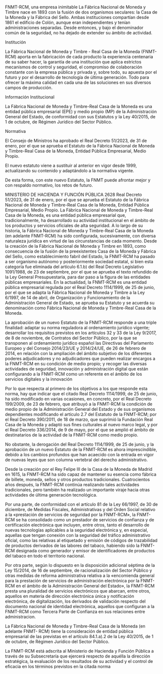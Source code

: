 
FNMT-RCM, una empresa inimitable
La Fábrica Nacional de Moneda y Timbre nace en 1893 con la fusión de dos organismos seculares: la Casa de la Moneda y la Fábrica del Sello. Ambas instituciones compartían desde 1861 el edificio de Colón, aunque eran independientes y tenían administraciones separadas. Desde entonces, y bajo el denominador común de la seguridad, no ha dejado de extender su ámbito de actividad.


Institución

La Fábrica Nacional de Moneda y Timbre - Real Casa de la Moneda (FNMT-RCM) aporta en la fabricación de cada producto la experiencia centenaria de su saber hacer, la garantía de una institución que aplica estrictos mecanismos de control y seguridad, el compromiso de colaboración constante con la empresa pública y privada y, sobre todo, su apuesta por el futuro y por el desarrollo de tecnología de última generación. Todo para ofrecer la máxima calidad en cada una de las soluciones en sus diversos campos de producción.
>

Información Institucional

La Fábrica Nacional de Moneda y Timbre-Real Casa de la Moneda es una entidad pública empresarial (EPE) y medio propio (MP) de la Administración General del Estado, de conformidad con sus Estatutos y la Ley 40/2015, de 1 de octubre, de Régimen Jurídico del Sector Público.

Normativa

El Consejo de Ministros ha aprobado el Real Decreto 51/2023, de 31 de enero, por el que se aprueba el Estatuto de la Fábrica Nacional de Moneda y Timbre-Real Casa de la Moneda, Entidad Pública Empresarial, Medio Propio.

El nuevo estatuto viene a sustituir al anterior en vigor desde 1999, actualizando su contenido y adaptándolo a la normativa vigente.

De esta forma, con este nuevo Estatuto, la FNMT puede afrontar mejor y con respaldo normativo, los retos de futuro.


MINISTERIO DE HACIENDA Y FUNCIÓN PÚBLICA
2628 Real Decreto 51/2023, de 31 de enero, por el que se aprueba el Estatuto de
la Fábrica Nacional de Moneda y Timbre-Real Casa de la Moneda, Entidad
Pública Empresarial, Medio Propio.
La Fábrica Nacional de Moneda y Timbre-Real Casa de la Moneda, es una entidad
pública empresarial que, tradicionalmente, ha desarrollado su actividad institucional en el
ámbito de los productos y servicios oficiales de alta seguridad.
A lo largo de su historia, la Fábrica Nacional de Moneda y Timbre-Real Casa de la
Moneda (en adelante FNMT-RCM) ha sido configurada, sucesivamente, con diversa
naturaleza jurídica en virtud de las circunstancias de cada momento. Desde la creación
de la Fábrica Nacional de Moneda y Timbre en 1893, como consecuencia de la fusión de
la preexistentes Casa de la Moneda y Fábrica del Sello, como establecimiento fabril del
Estado, la FNMT-RCM ha pasado a ser organismo autónomo y posteriormente sociedad
estatal, si bien esta categoría fue eliminada del artículo 6.1.b) del Real Decreto
Legislativo 1091/1988, de 23 de septiembre, por el que se aprueba el texto refundido de
la Ley General Presupuestaria, para dar paso a la figura de las entidades públicas
empresariales. En la actualidad, la FNMT-RCM es una entidad pública empresarial
regulada por el Real Decreto 1114/1999, de 25 de junio, por el que se adapta la Fábrica
Nacional de Moneda y Timbre a la Ley 6/1997, de 14 de abril, de Organización y
Funcionamiento de la Administración General de Estado, se aprueba su Estatuto y se
acuerda su denominación como Fábrica Nacional de Moneda y Timbre-Real Casa de la
Moneda.

La aprobación de un nuevo Estatuto de la FNMT-RCM responde a una triple finalidad:
adaptar su norma reguladora al ordenamiento jurídico vigente; desarrollar los requisitos
previstos en los artículos 32 y 33 de la Ley 9/2017, de 8 de noviembre, de Contratos del
Sector Público, por la que se transponen al ordenamiento jurídico español las Directivas
del Parlamento Europeo y del Consejo 2014/23/UE y 2014/24/UE, de 26 de febrero
de 2014, en relación con la ampliación del ámbito subjetivo de los diferentes poderes
adjudicadores y no adjudicadores que pueden realizar encargos a la FNMT-RCM en su
condición de medio propio; y recoger las diversas actividades de seguridad, innovación y
administración digital que están configurando a la FNMT-RCM como un referente en el
ámbito de los servicios digitales y la innovación

Por lo que respecta al primero de los objetivos a los que responde esta norma, hay
que indicar que el citado Real Decreto 1114/1999, de 25 de junio, ha sido modificado en
varias ocasiones, en concreto, por el Real Decreto 199/2009, de 23 de febrero, que
atribuyó a la FNMT-RCM la condición de medio propio de la Administración General del
Estado y de sus organismos dependientes modificando el artículo 2.7 del Estatuto de la
FNMT-RCM; por el Real Decreto 390/2011, de 18 de marzo, que suprimió la Fundación
Real Casa de la Moneda y adaptó sus fines culturales al nuevo marco legal, y por el Real
Decreto 336/2014, de 9 de mayo, por el que se amplió el ámbito de destinatarios de la
actividad de la FNMT-RCM como medio propio.

No obstante, la derogación del Real Decreto 1114/1999, de 25 de junio, y la
aprobación de un nuevo Estatuto de la FNMT-RCM es ahora imprescindible, debido a los
cambios profundos que han acaecido con la entrada en vigor de nuevas leyes que son
columna vertebral del derecho administrativo.

Desde la creación por el Rey Felipe III de la Casa de la Moneda de Madrid en 1615,
la FNMT-RCM ha sido capaz de mantener su esencia como fábrica de billete, moneda,
sellos y otros productos tradicionales. Cuatrocientos años después, la FNMT-RCM
continúa realizando tales actividades tradicionales, pero también ha realizado un
importante viraje hacia otras actividades de última generación tecnológica.

Por una parte, de conformidad con el artículo 81 de la Ley 66/1997, de 30 de
diciembre, de Medidas Fiscales, Administrativas y del Orden Social relativo a la
«prestación de servicios de seguridad por la FNMT-RCM», la FNMT-RCM se ha
consolidado como un prestador de servicios de confianza y de certificación electrónica
que incluyen, entre otros, tanto el desarrollo de nuevas tecnologías aplicables a la
seguridad electrónica y, en especial, aquellas que tengan conexión con la seguridad del
tráfico administrativo oficial, como las relativas al etiquetado y emisión de códigos de
trazabilidad de productos derivados de las labores del tabaco, habiendo sido la
FNMT-RCM designada como generador y emisor de identificadores de productos del
tabaco en todo el territorio nacional.

Por otra parte, según lo dispuesto en la disposición adicional séptima de la
Ley 15/2014, de 16 de septiembre, de racionalización del Sector Público y otras medidas
de reforma administrativa relativa a la «encomienda general para la prestación de
servicios de administración electrónica por la FNMT-RCM en el ámbito de la
Administración General del Estado», la FNMT-RCM presta una pluralidad de servicios
electrónicos que abarcan, entre otros, aquellos en materia de dirección electrónica única
y notificación electrónica, de digitalización, los derivados de validación respecto del
documento nacional de identidad electrónica, aquellos que configuran a la FNMT-RCM
como Tercera Parte de Confianza en sus relaciones entre administracion.

La Fábrica Nacional de Moneda y Timbre-Real Casa de la Moneda (en adelante
FNMT- RCM) tiene la consideración de entidad pública empresarial de las previstas en el
artículo 84.1.a).2 de la Ley 40/2015, de 1 de octubre, de Régimen Jurídico del Sector
Público.

La FNMT-RCM está adscrita al Ministerio de Hacienda y Función Pública a
través de su Subsecretaría que ejercerá respecto de aquélla la dirección estratégica, la
evaluación de los resultados de su actividad y el control de eficacia en los términos
previstos en la citada norma
